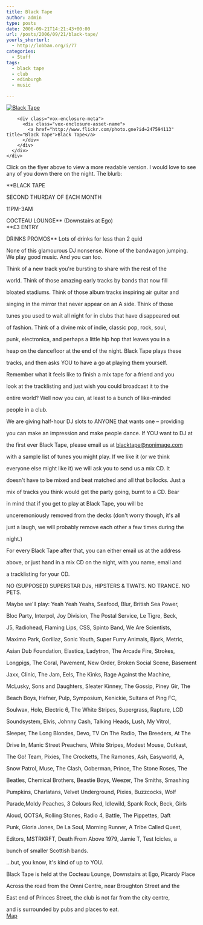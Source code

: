 ```yaml
---
title: Black Tape
author: admin
type: posts
date: 2006-09-21T14:21:43+00:00
url: /posts/2006/09/21/black-tape/
yourls_shorturl:
  - http://lobban.org/i/77
categories:
  - Stuff
tags:
  - black tape
  - club
  - edinburgh
  - music

---
```

<div class="vox-enclosure vox-enclosure-center vox-enclosure-large vox-photo-enclosure">
  <div class="vox-enclosure-inner">
    <div class="vox-enclosure-list">
      <div class="vox-enclosure-item vox-photo-asset vox-last">
        <div class="vox-enclosure-image">
          <a href="http://www.flickr.com/photo.gne?id=247594113" title="Black Tape"><img alt="Black Tape" class="asset asset-image at-xid-6a01348743f8e2970c0133f423d9e4970b" src="http://nonimage.typepad.com/.a/6a01348743f8e2970c0133f423d9e4970b-320pi" /></a>
        </div>
        
        <div class="vox-enclosure-meta">
          <div class="vox-enclosure-asset-name">
            <a href="http://www.flickr.com/photo.gne?id=247594113" title="Black Tape">Black Tape</a>
          </div>
        </div>
      </div>
    </div>
  </div>
</div>

Click on the flyer above to view a more readable version. I would love to see any of you down there on the night. The blurb:

**BLACK TAPE
  
SECOND THURDAY OF EACH MONTH
  
11PM-3AM
  
COCTEAU LOUNGE** (Downstairs at Ego)  
**£3 ENTRY
  
DRINKS PROMOS** Lots of drinks for less than 2 quid 

None of this glamourous DJ nonsense. None of the bandwagon jumping. We play good music. And you can too. 

Think of a new track you're bursting to share with the rest of the
  
world. Think of those amazing early tracks by bands that now fill
  
bloated stadiums. Think of those album tracks inspiring air guitar and
  
singing in the mirror that never appear on an A side. Think of those
  
tunes you used to wait all night for in clubs that have disappeared out
  
of fashion. Think of a divine mix of indie, classic pop, rock, soul,
  
punk, electronica, and perhaps a little hip hop that leaves you in a
  
heap on the dancefloor at the end of the night. Black Tape plays these
  
tracks, and then asks YOU to have a go at playing them yourself.
  
Remember what it feels like to finish a mix tape for a friend and you
  
look at the tracklisting and just wish you could broadcast it to the
  
entire world? Well now you can, at least to a bunch of like-minded
  
people in a club. 

We are giving half-hour DJ slots to ANYONE that wants one &#8211; providing
  
you can make an impression and make people dance. If YOU want to DJ at
  
the first ever Black Tape, please email us at <blacktape@nonimage.com>
  
with a sample list of tunes you might play. If we like it (or we think
  
everyone else might like it) we will ask you to send us a mix CD. It
  
doesn't have to be mixed and beat matched and all that bollocks. Just a
  
mix of tracks you think would get the party going, burnt to a CD. Bear
  
in mind that if you get to play at Black Tape, you will be
  
unceremoniously removed from the decks (don't worry though, it's all
  
just a laugh, we will probably remove each other a few times during the
  
night.) 

For every Black Tape after that, you can either email us at the address
  
above, or just hand in a mix CD on the night, with you name, email and
  
a tracklisting for your CD. 

NO (SUPPOSED) SUPERSTAR DJs, HIPSTERS & TWATS. NO TRANCE. NO PETS. 

Maybe we'll play: Yeah Yeah Yeahs, Seafood, Blur, British Sea Power,
  
Bloc Party, Interpol, Joy Division, The Postal Service, Le Tigre, Beck,
  
J5, Radiohead, Flaming Lips, CSS, Spinto Band, We Are Scientists,
  
Maximo Park, Gorillaz, Sonic Youth, Super Furry Animals, Bjork, Metric,
  
Asian Dub Foundation, Elastica, Ladytron, The Arcade Fire, Strokes,
  
Longpigs, The Coral, Pavement, New Order, Broken Social Scene, Basement
  
Jaxx, Clinic, The Jam, Eels, The Kinks, Rage Against the Machine,
  
McLusky, Sons and Daughters, Sleater Kinney, The Gossip, Piney Gir, The
  
Beach Boys, Hefner, Pulp, Symposium, Kenickie, Sultans of Ping FC,
  
Soulwax, Hole, Electric 6, The White Stripes, Supergrass, Rapture, LCD
  
Soundsystem, Elvis, Johnny Cash, Talking Heads, Lush, My Vitrol,
  
Sleeper, The Long Blondes, Devo, TV On The Radio, The Breeders, At The
  
Drive In, Manic Street Preachers, White Stripes, Modest Mouse, Outkast,
  
The Go! Team, Pixies, The Crocketts, The Ramones, Ash, Easyworld, A,
  
Snow Patrol, Muse, The Clash, Ooberman, Prince, The Stone Roses, The
  
Beatles, Chemical Brothers, Beastie Boys, Weezer, The Smiths, Smashing
  
Pumpkins, Charlatans, Velvet Underground, Pixies, Buzzcocks, Wolf
  
Parade,Moldy Peaches, 3 Colours Red, Idlewild, Spank Rock, Beck, Girls
  
Aloud, QOTSA, Rolling Stones, Radio 4, Battle, The Pippettes, Daft
  
Punk, Gloria Jones, De La Soul, Morning Runner, A Tribe Called Quest,
  
Editors, MSTRKRFT, Death From Above 1979, Jamie T, Test Icicles, a
  
bunch of smaller Scottish bands.
  
&#8230;but, you know, it's kind of up to YOU. 

Black Tape is held at the Cocteau Lounge, Downstairs at Ego, Picardy Place
  
Across the road from the Omni Centre, near Broughton Street and the
  
East end of Princes Street, the club is not far from the city centre,
  
and is surrounded by pubs and places to eat.  
[Map][1]

<div>
</div></p>

 [1]: http://multimap.com/map/browse.cgi?client=public&search_result=&db=pc&lang=&keepicon=true&pc=EH13JT&advanced=&client=public&addr2=&quicksearch=EH1%203JT&addr3=&addr1=
